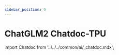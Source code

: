```yaml
---
sidebar_position: 9
---
```


# ChatGLM2 Chatdoc-TPU

import Chatdoc from '../../../common/ai/\_chatdoc.mdx';

<Chatdoc />

